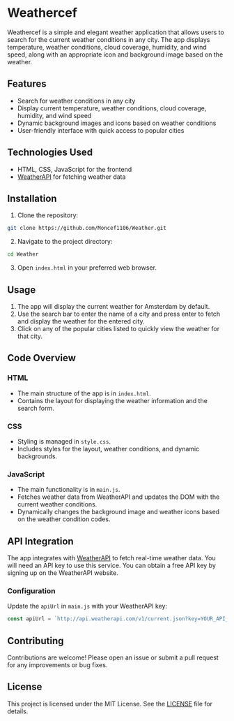 # Weathercef

Weathercef is a simple and elegant weather application that allows users to search for the current weather conditions in any city. The app displays temperature, weather conditions, cloud coverage, humidity, and wind speed, along with an appropriate icon and background image based on the weather.

## Features

- Search for weather conditions in any city
- Display current temperature, weather conditions, cloud coverage, humidity, and wind speed
- Dynamic background images and icons based on weather conditions
- User-friendly interface with quick access to popular cities

## Technologies Used

- HTML, CSS, JavaScript for the frontend
- [WeatherAPI](https://www.weatherapi.com/) for fetching weather data

## Installation

1. Clone the repository:

```bash
git clone https://github.com/Moncef1106/Weather.git
```

2. Navigate to the project directory:

```bash
cd Weather
```

3. Open `index.html` in your preferred web browser.

## Usage

1. The app will display the current weather for Amsterdam by default.
2. Use the search bar to enter the name of a city and press enter to fetch and display the weather for the entered city.
3. Click on any of the popular cities listed to quickly view the weather for that city.

## Code Overview

### HTML

- The main structure of the app is in `index.html`.
- Contains the layout for displaying the weather information and the search form.

### CSS

- Styling is managed in `style.css`.
- Includes styles for the layout, weather conditions, and dynamic backgrounds.

### JavaScript

- The main functionality is in `main.js`.
- Fetches weather data from WeatherAPI and updates the DOM with the current weather conditions.
- Dynamically changes the background image and weather icons based on the weather condition codes.

## API Integration

The app integrates with [WeatherAPI](https://www.weatherapi.com/) to fetch real-time weather data. You will need an API key to use this service. You can obtain a free API key by signing up on the WeatherAPI website.

### Configuration

Update the `apiUrl` in `main.js` with your WeatherAPI key:

```javascript
const apiUrl = `http://api.weatherapi.com/v1/current.json?key=YOUR_API_KEY&q=${encodeURIComponent(cityInput)}`;
```

## Contributing

Contributions are welcome! Please open an issue or submit a pull request for any improvements or bug fixes.

## License

This project is licensed under the MIT License. See the [LICENSE](./LICENSE) file for details.
